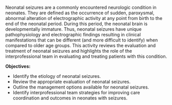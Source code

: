 Neonatal seizures are a commonly encountered neurologic condition in neonates. They are defined as the occurrence of sudden, paroxysmal, abnormal alteration of electrographic activity at any point from birth to the end of the neonatal period. During this period, the neonatal brain is developmentally immature. Thus, neonatal seizures have unique pathophysiology and electrographic findings resulting in clinical manifestations that can be different (and more difficult to identify) when compared to older age groups. This activity reviews the evaluation and treatment of neonatal seizures and highlights the role of the interprofessional team in evaluating and treating patients with this condition.

**Objectives:**
- Identify the etiology of neonatal seizures.
- Review the appropriate evaluation of neonatal seizures.
- Outline the management options available for neonatal seizures.
- Identify interprofessional team strategies for improving care coordination and outcomes in neonates with seizures.